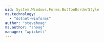 ```yaml
---
uid: System.Windows.Forms.ButtonBorderStyle
ms.technology: 
  - "dotnet-winforms"
author: "stevehoag"
ms.author: "shoag"
manager: "wpickett"
---
```

